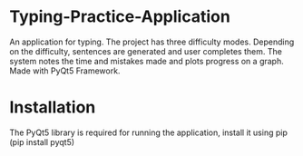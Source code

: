 # Typing-Practice-Application

An application for typing. The project has three difficulty modes. Depending on the difficulty, sentences are generated and user completes them. 
The system notes the time and mistakes made and plots progress on a graph. 
Made with PyQt5 Framework.

# Installation

The PyQt5 library is required for running the application, install it using pip (pip install pyqt5)
